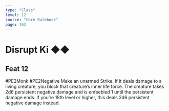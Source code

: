```yaml
---
type: "Class"
level: 12
source: "Core Rulebook"
page: 163
---
```

# Disrupt Ki ◆◆
## Feat 12
#PE2Monk #PE2Negative
Make an unarmed Strike. If it deals damage to a living creature, you block that creature’s inner life force. The creature takes 2d6 persistent negative damage and is enfeebled 1 until the persistent damage ends. If you’re 18th level or higher, this deals 3d6 persistent negative damage instead.